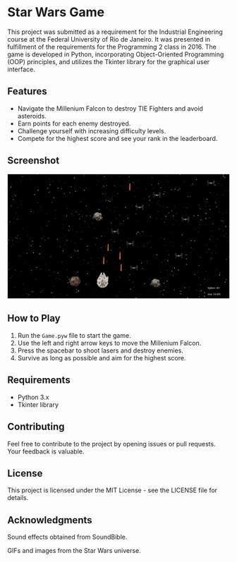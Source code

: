 # Star Wars Game

This project was submitted as a requirement for the Industrial Engineering course at the Federal University of Rio de Janeiro. It was presented in fulfillment of the requirements for the Programming 2 class in 2016. The game is developed in Python, incorporating Object-Oriented Programming (OOP) principles, and utilizes the Tkinter library for the graphical user interface.

## Features

- Navigate the Millenium Falcon to destroy TIE Fighters and avoid asteroids.
- Earn points for each enemy destroyed.
- Challenge yourself with increasing difficulty levels.
- Compete for the highest score and see your rank in the leaderboard.

## Screenshot

![Gameplay Screenshot](./assets/gameplay.png)

## How to Play

1. Run the `Game.pyw` file to start the game.
2. Use the left and right arrow keys to move the Millenium Falcon.
3. Press the spacebar to shoot lasers and destroy enemies.
4. Survive as long as possible and aim for the highest score.

## Requirements

- Python 3.x
- Tkinter library

## Contributing
Feel free to contribute to the project by opening issues or pull requests. Your feedback is valuable.

## License
This project is licensed under the MIT License - see the LICENSE file for details.

## Acknowledgments
Sound effects obtained from SoundBible.

GIFs and images from the Star Wars universe.